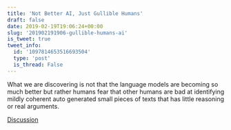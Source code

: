 ```yaml
---
title: 'Not Better AI, Just Gullible Humans'
draft: false
date: 2019-02-19T19:06:24+00:00
slug: '201902191906-gullible-humans-ai'
is_tweet: true
tweet_info:
  id: '1097814653516693504'
  type: 'post'
  is_thread: False
---
```




What we are discovering is not that the language models are becoming so much better but rather humans fear that other humans are bad at identifying mildly coherent auto generated small pieces of texts that has little reasoning or real arguments.

[Discussion](https://x.com/sytelus/status/1097814653516693504)
